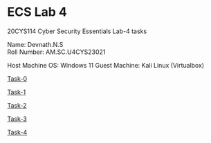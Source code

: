 # ECS Lab 4

20CYS114 Cyber Security Essentials Lab-4 tasks

Name: Devnath.N.S<br>
Roll Number: AM.SC.U4CYS23021

Host Machine OS: Windows 11
Guest Machine: Kali Linux (Virtualbox)

[Task-0](ECS%20Lab%204%2063e8d4342e8a4d0292df52e690421506/Task-0%208bfffa53c9d74ca180b1be93a8451ea4.md)

[Task-1](ECS%20Lab%204%2063e8d4342e8a4d0292df52e690421506/Task-1%20d99f9bf80a324c599401eef8b125609f.md)

[Task-2](ECS%20Lab%204%2063e8d4342e8a4d0292df52e690421506/Task-2%20d92a364858f04314aa7c6c6b5c346da9.md)

[Task-3](ECS%20Lab%204%2063e8d4342e8a4d0292df52e690421506/Task-3%20275e4c8581b740899f4005a42b0149b3.md)

[Task-4](ECS%20Lab%204%2063e8d4342e8a4d0292df52e690421506/Task-4%20bc297b98cbc9428d8f02782c75fb9b79.md)
